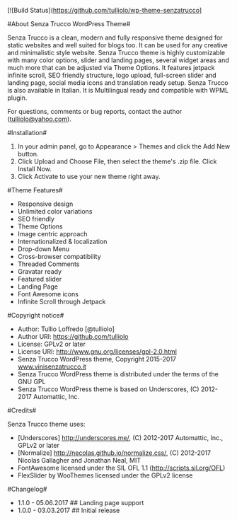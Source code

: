 [![Build Status](https://github.com/tulliolo/wp-theme-senzatrucco]

#About Senza Trucco WordPress Theme#

Senza Trucco is a clean, modern and fully responsive theme designed for static websites and well suited for blogs too. It can be used for any creative and minimalistic style website. Senza Trucco theme is highly customizable with many color options, slider and landing pages, several widget areas and much more that can be adjusted via Theme Options. It features jetpack infinite scroll, SEO friendly structure, logo upload, full-screen slider and landing page, social media icons and translation ready setup. Senza Trucco is also available in Italian. It is Multilingual ready and compatible with WPML plugin.

For questions, comments or bug reports, contact the author (tulliolo@yahoo.com).

#Installation#

1. In your admin panel, go to Appearance > Themes and click the Add New button.
2. Click Upload and Choose File, then select the theme's .zip file. Click Install Now.
3. Click Activate to use your new theme right away.

#Theme Features#

* Responsive design
* Unlimited color variations
* SEO friendly
* Theme Options
* Image centric approach
* Internationalized & localization
* Drop-down Menu
* Cross-browser compatibility
* Threaded Comments
* Gravatar ready
* Featured slider
* Landing Page
* Font Awesome icons
* Infinite Scroll through Jetpack

#Copyright notice#

* Author: Tullio Loffredo [@tulliolo]
* Author URI: https://github.com/tulliolo
* License: GPLv2 or later
* License URI: http://www.gnu.org/licenses/gpl-2.0.html
* Senza Trucco WordPress theme, Copyright 2015-2017 www.vinisenzatrucco.it
* Senza Trucco WordPress theme is distributed under the terms of the GNU GPL
* Senza Trucco WordPress theme is based on Underscores, (C) 2012-2017 Automattic, Inc.

#Credits#

Senza Trucco theme uses:

* [Underscores] http://underscores.me/, (C) 2012-2017 Automattic, Inc., GPLv2 or later
* [Normalize] http://necolas.github.io/normalize.css/, (C) 2012-2017 Nicolas Gallagher and Jonathan Neal, MIT
* FontAwesome licensed under the SIL OFL 1.1 (http://scripts.sil.org/OFL)
* FlexSlider by WooThemes licensed under the GPLv2 license

#Changelog#

* 1.1.0 - 05.06.2017 ## Landing page support
* 1.0.0 - 03.03.2017 ## Initial release